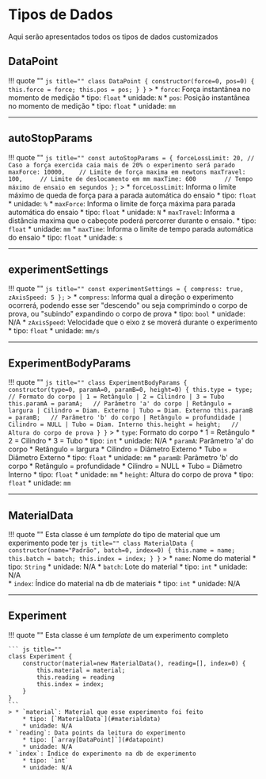 <!--
 Copyright (C) 2023 Hefestus
 
 This file is part of Bolinho.
 
 Bolinho is free software: you can redistribute it and/or modify
 it under the terms of the GNU General Public License as published by
 the Free Software Foundation, either version 3 of the License, or
 (at your option) any later version.
 
 Bolinho is distributed in the hope that it will be useful,
 but WITHOUT ANY WARRANTY; without even the implied warranty of
 MERCHANTABILITY or FITNESS FOR A PARTICULAR PURPOSE.  See the
 GNU General Public License for more details.
 
 You should have received a copy of the GNU General Public License
 along with Bolinho.  If not, see <http://www.gnu.org/licenses/>.
-->

# Tipos de Dados

Aqui serão apresentados todos os tipos de dados customizados

## DataPoint
!!! quote ""
    ``` js title=""
    class DataPoint {
        constructor(force=0, pos=0) {
            this.force = force;
            this.pos = pos;
        }
    }
    ```
    > * `force`: Força instantânea no momento de medição
        * tipo: `float`
        * unidade: `N`
    * `pos`: Posição instantânea no momento de medição
        * tipo: `float`
        * unidade: `mm`

___

## autoStopParams

!!! quote ""
    ``` js title=""
    const autoStopParams = {
        forceLossLimit: 20, // Caso a força exercida caia mais de 20% o experimento será parado
        maxForce: 10000,    // Limite de força maxima em newtons
        maxTravel: 100,     // Limite de deslocamento em mm
        maxTime: 600        // Tempo máximo de ensaio em segundos
    };
    ```
    > * `forceLossLimit`: Informa o limite máximo de queda de força para a parada automática do ensaio
        * tipo: `float`
        * unidade: `%`
    * `maxForce`: Informa o limite de força máxima para parada automática do ensaio
        * tipo: `float`
        * unidade: `N`
    * `maxTravel`: Informa a distância maxima que o cabeçote poderá percorrer durante o ensaio.
        * tipo: `float`
        * unidade: `mm`
    * `maxTime`: Informa o limite de tempo parada automática do ensaio
        * tipo: `float`
        * unidade: `s`

___

## experimentSettings

!!! quote ""
    ``` js title=""
    const experimentSettings = {
        compress: true,
        zAxisSpeed: 5
    };
    ```
    > * `compress`: Informa qual a direção o experimento ocorrerá, podendo esse ser "descendo" ou seja comprimindo o corpo de prova, ou "subindo" expandindo o corpo de prova
        * tipo: `bool`
        * unidade: N/A
    * `zAxisSpeed`: Velocidade que o eixo z se moverá durante o experimento
        * tipo: `float`
        * unidade: `mm/s`

___

## ExperimentBodyParams

!!! quote ""
    ``` js title=""
    class ExperimentBodyParams {
        constructor(type=0, paramA=0, paramB=0, height=0) {
            this.type = type;       // Formato do corpo | 1 = Retângulo | 2 = Cilindro | 3 = Tubo
            this.paramA = paramA;   // Parâmetro 'a' do corpo | Retângulo = largura | Cilindro = Diam. Externo | Tubo = Diam. Externo
            this.paramB = paramB;   // Parâmetro 'b' do corpo | Retângulo = profundidade | Cilindro = NULL | Tubo = Diam. Interno
            this.height = height;   // Altura do corpo de prova
        }
    }
    ```
    > * `type`: Formato do corpo
        * 1 = Retângulo
        * 2 = Cilindro
        * 3 = Tubo
        * tipo: `int`
        * unidade: N/A
    * `paramA`: Parâmetro 'a' do corpo
        * Retângulo = largura
        * Cilindro = Diâmetro Externo
        * Tubo = Diâmetro Externo
        * tipo: `float`
        * unidade: `mm`
    * `paramB`: Parâmetro 'b' do corpo
        * Retângulo = profundidade
        * Cilindro = NULL
        * Tubo = Diâmetro Interno
        * tipo: `float`
        * unidade: `mm`
    * `height`: Altura do corpo de prova
        * tipo: `float`
        * unidade: `mm`

___

## MaterialData
!!! quote ""
    Esta classe é um *template* do tipo de material que um experimento pode ter
    ``` js title=""
    class MaterialData {
        constructor(name="Padrão", batch=0, index=0) {
            this.name = name;
            this.batch = batch;
            this.index = index;
        }
    }
    ```
    > * `name`: Nome do material
        * tipo: `String`
        * unidade: N/A
    * `batch`: Lote do material
        * tipo: `int`
        * unidade: N/A    
    * `index`: Índice do material na db de materiais
        * tipo: `int`
        * unidade: N/A

___

## Experiment
!!! quote ""
    Esta classe é um *template* de um experimento completo

    ``` js title=""
    class Experiment {
        constructor(material=new MaterialData(), reading=[], index=0) {
            this.material = material;
            this.reading = reading
            this.index = index;
        }
    }
    ```
    > * `material`: Material que esse experimento foi feito
        * tipo: [`MaterialData`](#materialdata)
        * unidade: N/A
    * `reading`: Data points da leitura do experimento
        * tipo: [`array[DataPoint]`](#datapoint)
        * unidade: N/A    
    * `index`: Índice do experimento na db de experimento
        * tipo: `int`
        * unidade: N/A
